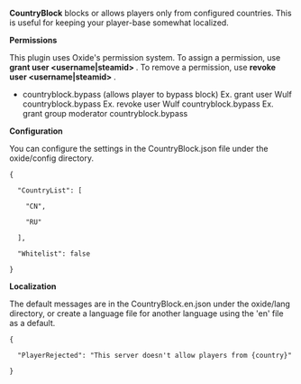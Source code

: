 **CountryBlock**  blocks or allows players only from configured countries. This is useful for keeping your player-base somewhat localized.

**Permissions** 

This plugin uses Oxide's permission system. To assign a permission, use **grant user <username|steamid> <permission>** . To remove a permission, use **revoke user <username|steamid> <permission>** .


* countryblock.bypass (allows player to bypass block)
Ex. grant user Wulf countryblock.bypass
Ex. revoke user Wulf countryblock.bypass
Ex. grant group moderator countryblock.bypass

**Configuration** 

You can configure the settings in the CountryBlock.json file under the oxide/config directory.

````
{

  "CountryList": [

    "CN",

    "RU"

  ],

  "Whitelist": false

}
````

**Localization** 

The default messages are in the CountryBlock.en.json under the oxide/lang directory, or create a language file for another language using the 'en' file as a default.

````
{

  "PlayerRejected": "This server doesn't allow players from {country}"

}
````